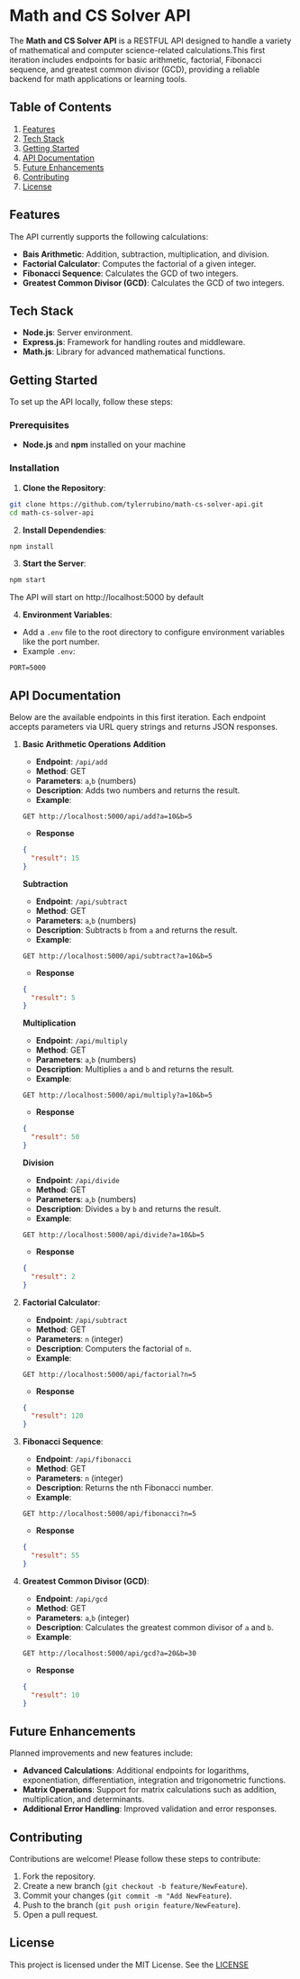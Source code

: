 # Math and CS Solver API

The **Math and CS Solver API** is a RESTFUL API designed to handle a variety of mathematical and computer science-related calculations.This first iteration includes endpoints for basic arithmetic, factorial, Fibonacci sequence, and greatest common divisor (GCD), providing a reliable backend for math applications or learning tools.

## Table of Contents

1. [Features](#features)
2. [Tech Stack](#tech-stack)
3. [Getting Started](#getting-started)
4. [API Documentation](#api-documentation)
5. [Future Enhancements](#future-enhancements)
6. [Contributing](#contributing)
7. [License](#license)

## Features

The API currently supports the following calculations:

- **Bais Arithmetic**: Addition, subtraction, multiplication, and division.
- **Factorial Calculator**: Computes the factorial of a given integer.
- **Fibonacci Sequence**: Calculates the GCD of two integers.
- **Greatest Common Divisor (GCD)**: Calculates the GCD of two integers.

## Tech Stack

- **Node.js**: Server environment.
- **Express.js**: Framework for handling routes and middleware.
- **Math.js**: Library for advanced mathematical functions.

## Getting Started

To set up the API locally, follow these steps:

### Prerequisites

- **Node.js** and **npm** installed on your machine

### Installation

1. **Clone the Repository**:

```bash
git clone https://github.com/tylerrubino/math-cs-solver-api.git
cd math-cs-solver-api
```

2. **Install Dependendies**:

```bash
npm install
```

3. **Start the Server**:

```bash
npm start
```

The API will start on http://localhost:5000 by default

4. **Environment Variables**:

- Add a `.env` file to the root directory to configure environment variables like the port number.
- Example `.env`:

```
PORT=5000
```

## API Documentation

Below are the available endpoints in this first iteration. Each endpoint accepts parameters via URL query strings and returns JSON responses.

1. **Basic Arithmetic Operations**
   **Addition**

   - **Endpoint**: `/api/add`
   - **Method**: GET
   - **Parameters**: `a`,`b` (numbers)
   - **Description**: Adds two numbers and returns the result.
   - **Example**:

   ```http
   GET http://localhost:5000/api/add?a=10&b=5
   ```

   - **Response**

   ```json
   {
     "result": 15
   }
   ```

   **Subtraction**

   - **Endpoint**: `/api/subtract`
   - **Method**: GET
   - **Parameters**: `a`,`b` (numbers)
   - **Description**: Subtracts `b` from `a` and returns the result.
   - **Example**:

   ```http
   GET http://localhost:5000/api/subtract?a=10&b=5
   ```

   - **Response**

   ```json
   {
     "result": 5
   }
   ```

   **Multiplication**

   - **Endpoint**: `/api/multiply`
   - **Method**: GET
   - **Parameters**: `a`,`b` (numbers)
   - **Description**: Multiplies `a` and `b` and returns the result.
   - **Example**:

   ```http
   GET http://localhost:5000/api/multiply?a=10&b=5
   ```

   - **Response**

   ```json
   {
     "result": 50
   }
   ```

   **Division**

   - **Endpoint**: `/api/divide`
   - **Method**: GET
   - **Parameters**: `a`,`b` (numbers)
   - **Description**: Divides `a` by `b` and returns the result.
   - **Example**:

   ```http
   GET http://localhost:5000/api/divide?a=10&b=5
   ```

   - **Response**

   ```json
   {
     "result": 2
   }
   ```

2. **Factorial Calculator**:

   - **Endpoint**: `/api/subtract`
   - **Method**: GET
   - **Parameters**: `n` (integer)
   - **Description**: Computers the factorial of `n`.
   - **Example**:

   ```http
   GET http://localhost:5000/api/factorial?n=5
   ```

   - **Response**

   ```json
   {
     "result": 120
   }
   ```

3. **Fibonacci Sequence**:

   - **Endpoint**: `/api/fibonacci`
   - **Method**: GET
   - **Parameters**: `n` (integer)
   - **Description**: Returns the nth Fibonacci number.
   - **Example**:

   ```http
   GET http://localhost:5000/api/fibonacci?n=5
   ```

   - **Response**

   ```json
   {
     "result": 55
   }
   ```

4. **Greatest Common Divisor (GCD)**:

   - **Endpoint**: `/api/gcd`
   - **Method**: GET
   - **Parameters**: `a`,`b` (integer)
   - **Description**: Calculates the greatest common divisor of `a` and `b`.
   - **Example**:

   ```http
   GET http://localhost:5000/api/gcd?a=20&b=30
   ```

   - **Response**

   ```json
   {
     "result": 10
   }
   ```

## Future Enhancements

Planned improvements and new features include:

- **Advanced Calculations**: Additional endpoints for logarithms, exponentiation, differentiation, integration and trigonometric functions.
- **Matrix Operations**: Support for matrix calculations such as addition, multiplication, and determinants.
- **Additional Error Handling**: Improved validation and error responses.

## Contributing

Contributions are welcome! Please follow these steps to contribute:

1. Fork the repository.
2. Create a new branch (`git checkout -b feature/NewFeature`).
3. Commit your changes (`git commit -m "Add NewFeature`).
4. Push to the branch (`git push origin feature/NewFeature`).
5. Open a pull request.

## License

This project is licensed under the MIT License. See the [LICENSE](../blob/main/LICENSE)

